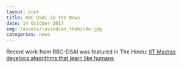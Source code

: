 ```yaml
---
layout: post
title: RBC-DSAI in the News
date: 14 October 2017
img: /assets/ravindran_thehindu.jpg
categories: news
---
```

Recent work from RBC-DSAI was featured in The Hindu: [IIT Madras develops algorithms that learn like humans](http://www.thehindu.com/sci-tech/science/iit-madras-develops-algorithms-that-learn-like-humans/article19861866.ece)

